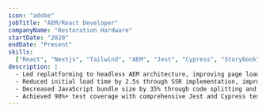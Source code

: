 ```yaml
---
icon: "adobe"
jobTitle: "AEM/React Developer"
companyName: "Restoration Hardware"
startDate: "2020"
endDate: "Present"
skills:
  ["React", "Nextjs", "Tailwind", "AEM", "Jest", "Cypress", "Storybook", "SSR"]
description: |
  - Led replatforming to headless AEM architecture, improving page load times by 45%.
  - Reduced initial load time by 2.5s through SSR implementation, improving SEO rankings by 40%
  - Decreased JavaScript bundle size by 35% through code splitting and lazy loading
  - Achieved 90%+ test coverage with comprehensive Jest and Cypress testing strategy
---
```

